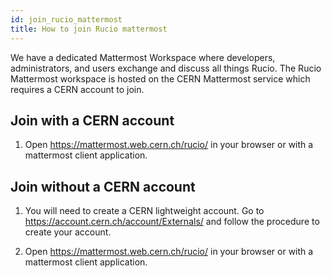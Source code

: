 ```yaml
---
id: join_rucio_mattermost
title: How to join Rucio mattermost
---
```


We have a dedicated Mattermost Workspace where developers, administrators, and
users exchange and discuss all things Rucio. The Rucio Mattermost workspace is
hosted on the CERN Mattermost service which requires a CERN account to join.

## Join with a CERN account

1. Open https://mattermost.web.cern.ch/rucio/ in your browser or with a
mattermost client application.

## Join without a CERN account

1. You will need to create a CERN lightweight account. Go to
https://account.cern.ch/account/Externals/ and follow the procedure to create
your account.

2. Open https://mattermost.web.cern.ch/rucio/ in your browser or with a
mattermost client application.
